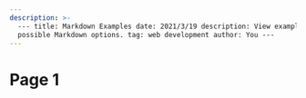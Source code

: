 ```yaml
---
description: >-
  --- title: Markdown Examples date: 2021/3/19 description: View examples of all
  possible Markdown options. tag: web development author: You ---
---
```


# Page 1

